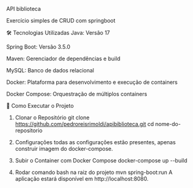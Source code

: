 API biblioteca

Exercício simples de CRUD com springboot

🛠 Tecnologias Utilizadas
Java: Versão 17

Spring Boot: Versão 3.5.0

Maven: Gerenciador de dependências e build

MySQL: Banco de dados relacional

Docker: Plataforma para desenvolvimento e execução de containers

Docker Compose: Orquestração de múltiplos containers

🚀 Como Executar o Projeto
1. Clonar o Repositório
git clone https://github.com/pedroreisrimoldi/apibiblioteca.git
cd nome-do-repositorio

2. Configurações
todas as configurações estão presentes, apenas construir imagem do docker-compose.

4. Subir o Container com Docker Compose
docker-compose up --build

5. Rodar comando bash na raiz do projeto
mvn spring-boot:run
A aplicação estará disponível em http://localhost:8080.
